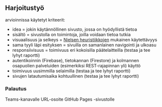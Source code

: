 ## Harjoitustyö
arvioinnissa käytetyt kriteerit:
- idea = jokin käytännöllinen sivusto, jossa on hyödyllistä tietoa
- sisältö = sivustolla on toimintoja, joilla voidaan tietoa tutkia
- visuaalisuus ja selkeys = [Nielsen heuristiikkojen](https://www.nngroup.com/articles/ten-usability-heuristics) mukainen käytettävyys
- sama tyyli läpi esityksen = sivuilla on samanlainen navigointi ja ulkoasu
- responsiivisuus = toimivuus eri kokoisilla päätelaitteilla (testaa ja tee lyhyt raportti)
- autentikoinnin (Firebase), tietokannan (Firestore) ja kolmannen osapuolien palveluiden (esimerkiksi REST-rajapinnan yli) käyttö
- toimivuus uusimmilla selaimilla (testaa ja tee lyhyt raportti)
- sivujen latautumisaika kohtuullinen (testaa ja tee lyhyt raportti)

### Palautus
Teams-kanavalle URL-osoite GitHub Pages -sivustolle
